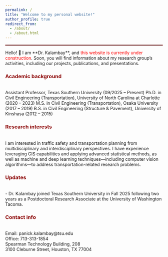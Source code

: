 ```yaml
---
permalink: /
title: "Welcome to my personal website!"
author_profile: true
redirect_from: 
  - /about/
  - /about.html
---
```

<hr style="border: 1px solid #8B0000; opacity: 0.8;">
Hello! 👋  
I am **Dr. Kalambay**, and <span style="color:red;">this website is currently under construction</span>. Soon, you will find information about my research group’s activities, including our projects, publications, and presentations.

<h3 style="color:#8B0000; font-weight:bold;">Academic background</h3><br>
Assistant Professor, Texas Southern University (09/2025 – Present)  
Ph.D. in Civil Engineering (Transportation), University of North Carolina at Charlotte (2020 – 2023)  
M.S. in Civil Engineering (Transportation), Osaka University (2017 – 2019)  
B.S. in Civil Engineering (Structure & Pavement), University of Kinshasa (2012 – 2015)

<h3 style="color:#8B0000; font-weight:bold;">Research interests</h3><br>
I am interested in traffic safety and transportation planning from multidisciplinary and interdisciplinary perspectives. I have experience leveraging GIS capabilities and applying advanced statistical methods, as well as machine and deep learning techniques—including computer vision algorithms—to address transportation-related research problems.

<h3 style="color:#8B0000; font-weight:bold;">Updates</h3><br>
- Dr. Kalambay joined Texas Southern University in Fall 2025 following two years as a Postdoctoral Research Associate at the University of Washington Tacoma.

<h3 style="color:#8B0000; font-weight:bold;">Contact info</h3><br>
Email: panick.kalambay@tsu.edu<br>
Office: 713-313-1854<br>
Spearman Technology Building, 208<br>
3100 Cleburne Street, Houston, TX 77004
